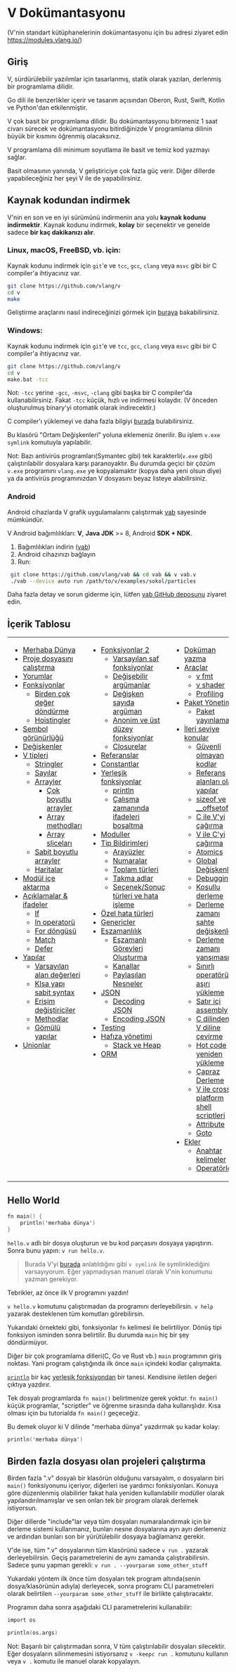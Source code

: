 # V Dokümantasyonu

(V'nin standart kütüphanelerinin dokümantasyonu için bu adresi ziyaret edin https://modules.vlang.io/)

## Giriş

V, sürdürülebilir yazılımlar için tasarlanmış, statik olarak yazılan, derlenmiş bir programlama dilidir.

Go dili ile benzerlikler içerir ve tasarım açısından Oberon, Rust, Swift,
Kotlin ve Python'dan etkilenmiştir.

V çok basit bir programlama dilidir. Bu dokümantasyonu bitirmeniz 1 saat civarı sürecek ve
dokümantasyonu bitirdiğinizde V programlama dilinin büyük bir kısmını öğrenmiş olacaksınız.

V programlama dili minimum soyutlama ile basit ve temiz kod yazmayı sağlar.

Basit olmasının yanında, V geliştiriciye çok fazla güç verir.
Diğer dillerde yapabileceğiniz her şeyi V ile de yapabilirsiniz.

## Kaynak kodundan indirmek
V'nin en son ve en iyi sürümünü indirmenin ana yolu __kaynak kodunu indirmektir__.
Kaynak kodunu indirmek, __kolay__ bir seçenektir ve genelde sadece __bir kaç dakikanızı alır__.

### Linux, macOS, FreeBSD, vb. için:

Kaynak kodunu indirmek için `git`'e ve `tcc`, `gcc`, `clang` veya `msvc` gibi bir C compiler'a ihtiyacınız var.
```bash
git clone https://github.com/vlang/v
cd v
make
```
Geliştirme araçlarını nasıl indireceğinizi görmek için 
[buraya](https://github.com/vlang/v/wiki/Installing-a-C-compiler-on-Linux-and-macOS) bakabilirsiniz.

### Windows:
Kaynak kodunu indirmek için `git`'e ve `tcc`, `gcc`, `clang` veya `msvc` 
gibi bir C compiler'a ihtiyacınız var.
```bash
git clone https://github.com/vlang/v
cd v
make.bat -tcc
```
Not: `-tcc` yerine `-gcc`, `-msvc`, `-clang` gibi başka bir C compiler'da kullanabilirsiniz.
Fakat `-tcc` küçük, hızlı ve indirmesi kolaydır. 
(V önceden oluşturulmuş binary'yi otomatik olarak indirecektir.)

C compiler'ı yüklemeyi ve daha fazla bilgiyi 
[burada](https://github.com/vlang/v/wiki/Installing-a-C-compiler-on-Windows) bulabilirsiniz.

Bu klasörü "Ortam Değişkenleri" yoluna eklemeniz önerilir.
Bu işlem `v.exe symlink` komutuyla yapılabilir.

Not: Bazı antivirüs programları(Symantec gibi) tek karakterli(`v.exe` gibi) 
çalıştırılabilir dosyalara karşı paranoyaktır. Bu durumda geçici bir çözüm
`v.exe` programını `vlang.exe` ye kopyalamaktır (kopya daha yeni olsun diye)
ya da antivirüs programınızdan V dosyasını beyaz listeye alabilirsiniz.

### Android
Android cihazlarda V grafik uygulamalarını çalıştırmak [vab](https://github.com/vlang/vab) sayesinde mümkündür.

V Android bağımlılıkları: **V**, **Java JDK** >= 8, Android **SDK + NDK**.

  1. Bağımlılıkları indirin ([vab](https://github.com/vlang/vab))
  2. Android cihazınızı bağlayın
  3. Run:
 ```bash
  git clone https://github.com/vlang/vab && cd vab && v vab.v
  ./vab --device auto run /path/to/v/examples/sokol/particles
  ```
Daha fazla detay ve sorun giderme için, lütfen [vab GitHub deposunu](https://github.com/vlang/vab) ziyaret edin.

## İçerik Tablosu

<table>
    <tr><td width=33% valign=top>

* [Merhaba Dünya](#hello-world)
* [Proje dosyasını çalıştırma](#running-a-project-folder-with-several-files)
* [Yorumlar](#comments)
* [Fonksiyonlar](#functions)
    * [Birden çok değer döndürme](#returning-multiple-values)
    * [Hoistingler](#hoistings)
* [Sembol görünürlüğü](#symbol-visibility)
* [Değişkenler](#variables)
* [V tipleri](#v-types)
    * [Stringler](#strings)
    * [Sayılar](#numbers)
    * [Arrayler](#arrays)
        * [Çok boyutlu arrayler](#multidimensional-arrays)
        * [Array methodları](#array-methods)
        * [Array sliceları](#array-slices)
    * [Sabit boyutlu arrayler](#fixed-size-arrays)
    * [Haritalar](#maps)
* [Modül içe aktarma](#module-imports)
* [Açıklamalar & ifadeler](#statements--expressions)
    * [If](#if)
    * [In operatorü](#in-operator)
    * [For döngüsü](#for-loop)
    * [Match](#match)
    * [Defer](#defer)
* [Yapılar](#structs)
    * [Varsayılan alan değerleri](#default-field-values)
    * [KIsa yapı sabit syntax](#short-struct-literal-syntax)
    * [Erişim değiştiriciler](#access-modifiers)
    * [Methodlar](#methods)
    * [Gömülü yapılar](#embedded-structs)
* [Unionlar](#unions)

</td><td width=33% valign=top>

* [Fonksiyonlar 2](#functions-2)
    * [Varsayılan saf fonksiyonlar](#pure-functions-by-default)
    * [Değişebilir argümanlar](#mutable-arguments)
    * [Değişken sayıda argüman](#variable-number-of-arguments)
    * [Anonim ve üst düzey fonksiyonlar](#anonymous--higher-order-functions)
    * [Closurelar](#closures)
* [Referanslar](#references)
* [Constantlar](#constants)
* [Yerleşik fonksiyonlar](#builtin-functions)
    * [println](#println)
    * [Çalışma zamanında ifadeleri boşaltma](#dumping-expressions-at-runtime)
* [Moduller](#modules)
* [Tip Bildirimleri](#type-declarations)
    * [Arayüzler](#interfaces)
    * [Numaralar](#enums)
    * [Toplam türleri](#sum-types)
    * [Takma adlar](#type-aliases)
    * [Seçenek/Sonuç türleri ve hata işleme](#optionresult-types-and-error-handling)
* [Özel hata türleri](#custom-error-types)
* [Genericler](#generics)
* [Eşzamanlılık](#concurrency)
    * [Eşzamanlı Görevleri Oluşturma](#spawning-concurrent-tasks)
    * [Kanallar](#channels)
    * [Paylaşılan Nesneler](#shared-objects)
* [JSON](#json)
	* [Decoding JSON](#decoding-json)
	* [Encoding JSON](#encoding-json)
* [Testing](#testing)
* [Hafıza yönetimi](#memory-management)
    * [Stack ve Heap](#stack-and-heap)
* [ORM](#orm)

</td><td valign=top>

* [Doküman yazma](#writing-documentation)
* [Araçlar](#tools)
    * [v fmt](#v-fmt)
    * [v shader](#v-shader)
    * [Profiling](#profiling)
* [Paket Yönetimi](#package-management)
	* [Paket yayınlama](#publish-package)
* [İleri seviye konular](#advanced-topics)
    * [Güvenli olmayan kodlar](#memory-unsafe-code)
    * [Referans alanları olan yapılar](#structs-with-reference-fields)
    * [sizeof ve __offsetof](#sizeof-and-__offsetof)
    * [C ile V'yi çağırma](#calling-c-from-v)
    * [V ile C'yi çağırma](#calling-v-from-c)
	* [Atomics](#atomics)
	* [Global Değişkenler](#global-variables)
    * [Debugging](#debugging)
    * [Koşullu derleme](#conditional-compilation)
    * [Derleme zamanı sahte değişkenleri](#compile-time-pseudo-variables)
    * [Derleme zamanı yansıması](#compile-time-reflection)
    * [Sınırlı operatörü aşırı yükleme](#limited-operator-overloading)
    * [Satır içi assembly](#inline-assembly)
    * [C dilinden, V diline çevirme](#translating-c-to-v)
    * [Hot code yeniden yükleme](#hot-code-reloading)
    * [Çapraz Derleme](#cross-compilation)
    * [V ile cross-platform shell scriptleri](#cross-platform-shell-scripts-in-v)
    * [Attribute](#attributes)
    * [Goto](#goto)
* [Ekler](#appendices)
    * [Anahtar kelimeler](#appendix-i-keywords)
    * [Operatörler](#appendix-ii-operators)

</td></tr>
</table>

<!--
Not: v:compile, cgen, live, görmezden, failcompile, oksyntax, badsyntax, wip, nofmt 
için kod çerçevelerinden sonra koyabileceğiniz birkaç özel anahtar kelime vardır.
Daha fazla ayrıntı için: `v check-md

NB: there are several special keywords, which you can put after the code fences for v:
compile, cgen, live, ignore, failcompile, oksyntax, badsyntax, wip, nofmt
For more details, do: `v check-md
-->

## Hello World


```v
fn main() {
	println('merhaba dünya')
}
```
`hello.v` adlı bir dosya oluşturun ve bu kod parçasını dosyaya yapıştırın. Sonra bunu yapın: `v run hello.v`.

> Burada V'yi [burada](https://github.com/vlang/v/blob/master/README.md#symlinking) anlatıldığını gibi 
> `v symlink` ile symlinklediğini varsayıyorum. Eğer yapmadıysan manuel olarak V'nin konumunu yazman gerekiyor.

Tebrikler, az önce ilk V programını yazdın!

`v hello.v` komutunu çalıştırmadan da programını derleyebilirsin.
`v help` yazarak desteklenen tüm komutları görebilirsin.

Yukarıdaki örnekteki gibi, fonksiyonlar `fn` kelimesi ile belirtiliyor.
Dönüş tipi fonksiyon isminden sonra belirtilir.
Bu durumda `main` hiç bir şey döndürmüyor.

Diğer bir çok programlama dilleri(C, Go ve Rust vb.) `main` programının giriş noktası. 
Yani program çalıştığında ilk önce `main` içindeki kodlar çalışmakta.

[`println`](#println) bir kaç [yerleşik fonksiyondan](#builtin-functions) bir tanesi.
Kendisine iletilen değeri çıktıya yazdırır.

Tek dosyalı programlarda `fn main()` belirtmenize gerek yoktur.
`fn main()` küçük programlar, "scriptler" ve öğrenme sırasında daha kullanışlıdır.
Kısa olması için bu tutorialda `fn main()` geçeceğiz.

Bu demek oluyor ki V dilinde "merhaba dünya" yazdırmak şu kadar kolay:

```v
println('merhaba dünya')
```

## Birden fazla dosyası olan projeleri çalıştırma

Birden fazla ".v" dosyalı bir klasörün olduğunu varsayalım, o dosyaların biri `main()` fonksiyonunu içeriyor, 
diğerleri ise yardımcı fonksiyonları. Konuya göre düzenlenmiş olabilirler 
fakat hala yeniden kullanılabilir modüller olarak yapılandırılmamışlar ve 
sen onları tek bir program olarak derlemek istiyorsun.

Diğer dillerde "include"lar veya tüm dosyaları numaralandırmak için 
bir derleme sistemi kullanmanız, bunları nesne dosyalarına ayrı ayrı derlemeniz 
ve ardından bunları son bir yürütülebilir dosyaya bağlamanız gerekir.

V'de ise, tüm ".v" dosyalarının tüm klasörünü sadece `v run .` yazarak
derleyebilirsin. Geçiş parametrelerini de aynı zamanda çalıştırabilirsin.
Sadece şunu yapman gerekli: `v run . --yourparam some_other_stuff`

Yukardaki yöntem ilk önce tüm dosyaları tek program altında(senin dosya/klasörünün adıyla) derleyecek, sonra programı CLI parametreleri olarak
belirtilen `--yourparam some_other_stuff` ile birlikte çalıştıracaktır.

Programın daha sonra aşağıdaki CLI parametrelerini kullanabilir:
```v
import os

println(os.args)
```
Not: Başarılı bir çalıştırmadan sonra, V tüm çalıştırılabilir dosyaları silecektir. Eğer dosyaların silinmemesini istiyorsanız `v -keepc run .` komutunu kullanın veya `v .` komutu ile manuel olarak kopyalayın.

